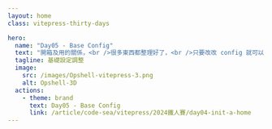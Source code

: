 ```yaml
---
layout: home
class: vitepress-thirty-days

hero:
  name: "Day05 - Base Config"
  text: "開箱及用的關係，<br />很多東西都整理好了，<br />只要改改 config 就可以囉~"
  tagline: 基礎設定調整
  image:
    src: /images/Opshell-vitepress-3.png
    alt: Opshell-3D
  actions:
    - theme: brand
      text: Day05 - Base Config
      link: /article/code-sea/vitepress/2024鐵人賽/day04-init-a-home
---
```


<style lang="scss">
    :root {
        --vp-home-hero-name-background: -webkit-linear-gradient(120deg, #f4b936 30%, #bd34fe 80%);
        --vp-home-hero-image-background-image: linear-gradient(-45deg, #bd34fe 50%, #f4b936 50%);
    }

    .vitepress-thirty-days {
        .VPHero {
            transform: translateY(120px);
            &.has-image {
                .image {
                    transform: translateY(50px);
                    .image-bg {
                        width: 350px;
                        height: 350px;
                    }
                    .image-src {
                        max-width: 400px;
                        max-height: 400px;
                    }
                }
                .name, .text {
                    line-height: 1.5;
                }
            }

            @include setRWD(959px) {
                transform: translateY(0);
                .main {
                    transform: translateY(80px);
                }
            }
            @include setRWD(638px) {
                &.has-image .image .image-src {
                    max-width: 300px;
                    max-height: 300px;
                }
            }
        }
    }
</style>

